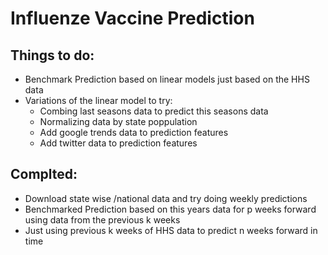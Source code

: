 # Influenze Vaccine Prediction

## Things to do:
 * Benchmark Prediction based on linear models just based on the HHS data 
 * Variations of the linear model to try:
    * Combing last seasons data to predict this seasons data
    * Normalizing data by state poppulation
    * Add google trends data to prediction features 
    * Add twitter data to prediction features
    
## Complted:
 * Download state wise /national data and try doing weekly predictions
 * Benchmarked Prediction  based on this years data for p weeks forward using data from the previous k weeks
 * Just using previous k weeks of HHS data to predict n weeks forward in time



  
 
 

